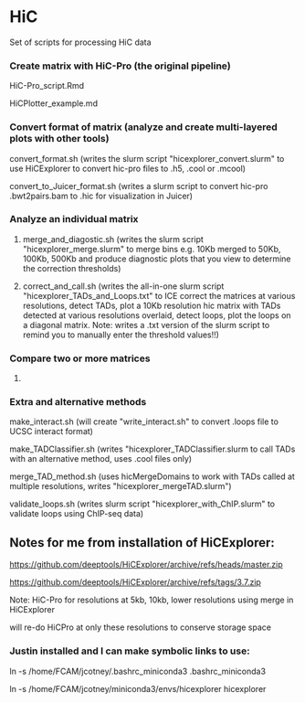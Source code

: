 # HiC
Set of scripts for processing HiC data

### Create matrix with HiC-Pro (the original pipeline)
HiC-Pro_script.Rmd

HiCPlotter_example.md

### Convert format of matrix (analyze and create multi-layered plots with other tools)
convert_format.sh (writes the slurm script "hicexplorer_convert.slurm" to use HiCExplorer to convert hic-pro files to .h5, .cool or .mcool)

convert_to_Juicer_format.sh (writes a slurm script to convert hic-pro .bwt2pairs.bam to .hic for visualization in Juicer)

### Analyze an individual matrix
1) merge_and_diagostic.sh (writes the slurm script "hicexplorer_merge.slurm" to merge bins e.g. 10Kb merged to 50Kb, 100Kb, 500Kb and produce diagnostic plots that you view to determine the correction thresholds)

2) correct_and_call.sh (writes the all-in-one slurm script "hicexplorer_TADs_and_Loops.txt" to ICE correct the matrices at various resolutions, detect TADs, plot a 10Kb resolution hic matrix with TADs detected at various resolutions overlaid, detect loops, plot the loops on a diagonal matrix. Note: writes a .txt version of the slurm script to remind you to manually enter the threshold values!!)

### Compare two or more matrices
1) 

### Extra and alternative methods
make_interact.sh (will create "write_interact.sh" to convert .loops file to UCSC interact format)

make_TADClassifier.sh (writes "hicexplorer_TADClassifier.slurm to call TADs with an alternative method, uses .cool files only)

merge_TAD_method.sh (uses hicMergeDomains to work with TADs called at multiple resolutions, writes "hicexplorer_mergeTAD.slurm")

validate_loops.sh (writes slurm script "hicexplorer_with_ChIP.slurm" to validate loops using ChIP-seq data)







## Notes for me from installation of HiCExplorer:

https://github.com/deeptools/HiCExplorer/archive/refs/heads/master.zip

https://github.com/deeptools/HiCExplorer/archive/refs/tags/3.7.zip

Note: HiC-Pro for resolutions at 5kb, 10kb, lower resolutions using merge in HiCExplorer

will re-do HiCPro at only these resolutions to conserve storage space

### Justin installed and I can make symbolic links to use:
ln -s /home/FCAM/jcotney/.bashrc_miniconda3 .bashrc_miniconda3

ln -s /home/FCAM/jcotney/miniconda3/envs/hicexplorer hicexplorer
